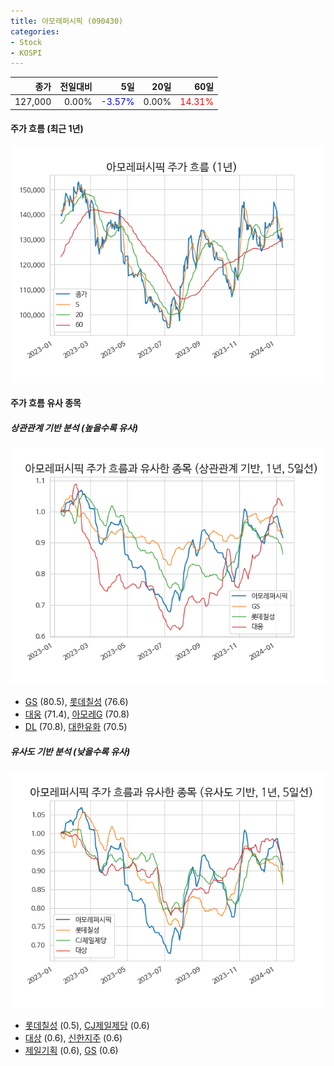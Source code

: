 ```yaml
---
title: 아모레퍼시픽 (090430)
categories:
- Stock
- KOSPI
---
```


|종가|전일대비|5일|20일|60일|
|---:|-------:|--:|---:|---:|
|127,000|0.00%|<span style="color: blue">-3.57%</span>|0.00%|<span style="color: red">14.31%</span>|

<!-- more -->


#### 주가 흐름 (최근 1년)
![090430](/assets/images/stock/090430.png)


#### 주가 흐름 유사 종목


##### 상관관계 기반 분석 (높을수록 유사)
![090430](/assets/images/stock/090430_corr.png)
- [GS](/078930/) (80.5), [롯데칠성](/005300/) (76.6)
- [대웅](/003090/) (71.4), [아모레G](/002790/) (70.8)
- [DL](/000210/) (70.8), [대한유화](/006650/) (70.5)


##### 유사도 기반 분석 (낮을수록 유사)	
![090430](/assets/images/stock/090430_sim.png)
- [롯데칠성](/005300/) (0.5), [CJ제일제당](/097950/) (0.6)
- [대상](/001680/) (0.6), [신한지주](/055550/) (0.6)
- [제일기획](/030000/) (0.6), [GS](/078930/) (0.6)